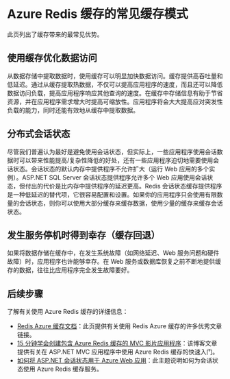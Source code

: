 <properties 
   pageTitle="Azure Redis 缓存的常见缓存模式" 
   description="了解可在何处以及为何要使用 Azure Redis 缓存" 
   services="redis-cache" 
   documentationCenter="" 
   authors="Rick-Anderson" 
   manager="wpickett" 
   editor=""/>

<tags
   ms.service="cache"
   ms.date="02/23/2016"
   wacn.date="01/21/2016"/>

# Azure Redis 缓存的常见缓存模式

此页列出了缓存带来的最常见优势。

## 使用缓存优化数据访问

从数据存储中提取数据时，使用缓存可以明显加快数据访问。缓存提供高吞吐量和低延迟。通过从缓存提取热数据，不仅可以提高应用程序的速度，而且还可以降低数据访问负载，提高应用程序响应其他查询的速度。在缓存中存储信息有助于节省资源，并在应用程序需求增大时提高可缩放性。应用程序将会大大提高应对突发性负载的能力，同时还能有效地从缓存中提取数据。

## 分布式会话状态
尽管我们普遍认为最好是避免使用会话状态，但实际上，一些应用程序使用会话数据时可以带来性能提高/复杂性降低的好处，还有一些应用程序迫切地需要使用会话状态。会话状态的默认内存中提供程序不允许扩大（运行 Web 应用的多个实例）。ASP.NET SQL Server 会话状态提供程序允许多个 Web 应用使用会话状态，但付出的代价是比内存中提供程序的延迟更高。Redis 会话状态缓存提供程序是一种低延迟的替代项，它很容易配置和设置。如果你的应用程序只会使用有限数量的会话状态，则你可以使用大部分缓存来缓存数据，使用少量的缓存来缓存会话状态。

## 发生服务停机时得到幸存（缓存回退）
 如果将数据存储在缓存中，在发生系统故障（如网络延迟、Web 服务问题和硬件故障）时，应用程序也许能够幸存。在 Web 服务或数据库恢复之前不断地提供缓存的数据，往往比应用程序完全发生故障要好。

## 后续步骤
了解有关使用 Azure Redis 缓存的详细信息：
 
- [Redis Azure 缓存文档](/documentation/services/redis-cache/)：此页提供有关使用 Redis Azure 缓存的许多优秀文章链接。
- [15 分钟学会创建包含 Azure Redis 缓存的 MVC 影片应用程序](http://azure.microsoft.com/blog/2014/06/05/mvc-movie-app-with-azure-redis-cache-in-15-minutes/)：该博客文章提供有关在 ASP.NET MVC 应用程序中使用 Azure Redis 缓存的快速入门。
- [如何将 ASP.NET 会话状态用于 Azure Web 应用](/documentation/articles/web-sites-dotnet-session-state-caching)：此主题说明如何为会话状态使用 Azure Redis 缓存服务。

<!---HONumber=71-->